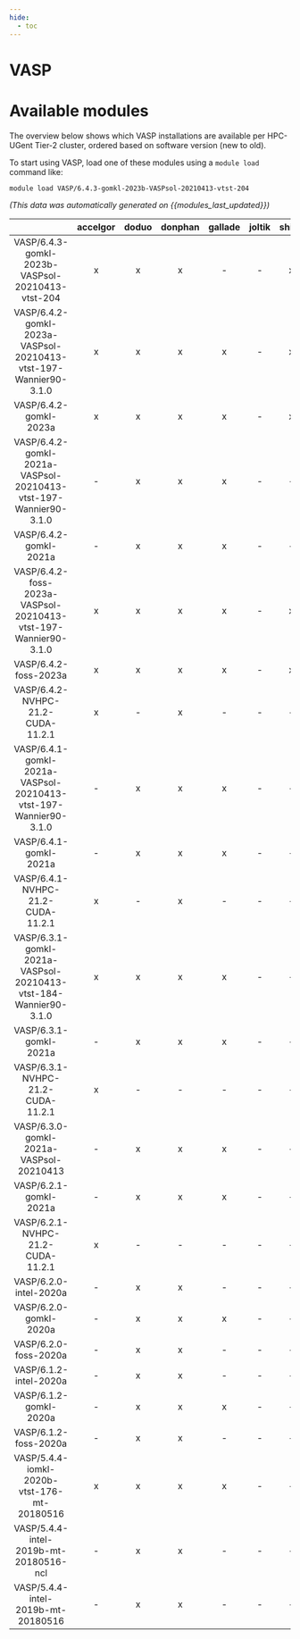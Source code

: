 ```yaml
---
hide:
  - toc
---
```


VASP
====

# Available modules


The overview below shows which VASP installations are available per HPC-UGent Tier-2 cluster, ordered based on software version (new to old).

To start using VASP, load one of these modules using a `module load` command like:

```shell
module load VASP/6.4.3-gomkl-2023b-VASPsol-20210413-vtst-204
```

*(This data was automatically generated on {{modules_last_updated}})*  

| |accelgor|doduo|donphan|gallade|joltik|shinx|skitty|
| :---: | :---: | :---: | :---: | :---: | :---: | :---: | :---: |
|VASP/6.4.3-gomkl-2023b-VASPsol-20210413-vtst-204|x|x|x|-|-|x|x|
|VASP/6.4.2-gomkl-2023a-VASPsol-20210413-vtst-197-Wannier90-3.1.0|x|x|x|x|-|x|x|
|VASP/6.4.2-gomkl-2023a|x|x|x|x|-|x|x|
|VASP/6.4.2-gomkl-2021a-VASPsol-20210413-vtst-197-Wannier90-3.1.0|-|x|x|x|-|-|-|
|VASP/6.4.2-gomkl-2021a|-|x|x|x|-|-|-|
|VASP/6.4.2-foss-2023a-VASPsol-20210413-vtst-197-Wannier90-3.1.0|x|x|x|x|-|x|x|
|VASP/6.4.2-foss-2023a|x|x|x|x|-|x|x|
|VASP/6.4.2-NVHPC-21.2-CUDA-11.2.1|x|-|x|-|-|-|-|
|VASP/6.4.1-gomkl-2021a-VASPsol-20210413-vtst-197-Wannier90-3.1.0|-|x|x|x|-|-|-|
|VASP/6.4.1-gomkl-2021a|-|x|x|x|-|-|-|
|VASP/6.4.1-NVHPC-21.2-CUDA-11.2.1|x|-|x|-|-|-|-|
|VASP/6.3.1-gomkl-2021a-VASPsol-20210413-vtst-184-Wannier90-3.1.0|x|x|x|x|-|-|-|
|VASP/6.3.1-gomkl-2021a|-|x|x|x|-|-|-|
|VASP/6.3.1-NVHPC-21.2-CUDA-11.2.1|x|-|-|-|-|-|-|
|VASP/6.3.0-gomkl-2021a-VASPsol-20210413|-|x|x|x|-|-|-|
|VASP/6.2.1-gomkl-2021a|-|x|x|x|-|-|-|
|VASP/6.2.1-NVHPC-21.2-CUDA-11.2.1|x|-|-|-|-|-|-|
|VASP/6.2.0-intel-2020a|-|x|x|-|-|-|-|
|VASP/6.2.0-gomkl-2020a|-|x|x|x|-|-|-|
|VASP/6.2.0-foss-2020a|-|x|x|-|-|-|-|
|VASP/6.1.2-intel-2020a|-|x|x|-|-|-|-|
|VASP/6.1.2-gomkl-2020a|-|x|x|x|-|-|-|
|VASP/6.1.2-foss-2020a|-|x|x|-|-|-|-|
|VASP/5.4.4-iomkl-2020b-vtst-176-mt-20180516|x|x|x|x|-|-|-|
|VASP/5.4.4-intel-2019b-mt-20180516-ncl|-|x|x|-|-|-|-|
|VASP/5.4.4-intel-2019b-mt-20180516|-|x|x|-|-|-|-|
